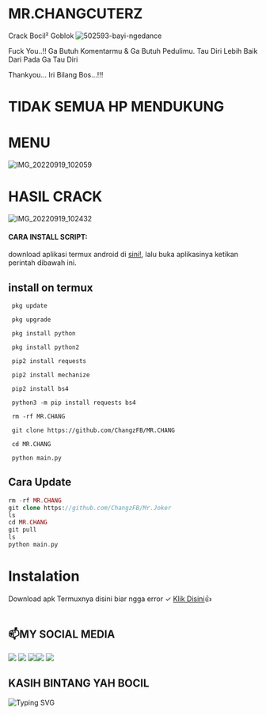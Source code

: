 # MR.CHANGCUTERZ
Crack Bocil² Goblok
![502593-bayi-ngedance](https://user-images.githubusercontent.com/98962829/190944727-60423022-3cbe-411c-984e-f0028698b492.gif)

Fuck You..!!
Ga Butuh Komentarmu & Ga Butuh Pedulimu.
Tau Diri Lebih Baik Dari Pada Ga Tau Diri

Thankyou... Iri Bilang Bos...!!!

# TIDAK SEMUA HP MENDUKUNG
# MENU
![IMG_20220919_102059](https://user-images.githubusercontent.com/98962829/190940867-22ba74b0-228a-4991-9b0d-473e750da194.jpg)
# HASIL CRACK
![IMG_20220919_102432](https://user-images.githubusercontent.com/98962829/190940890-009d73d4-46b0-4589-b5de-44a6fff61fe2.jpg)

#### CARA INSTALL SCRIPT:
 download aplikasi termux android di [sini!](https://f-droid.org/repo/com.termux_118.apk), lalu buka aplikasinya ketikan perintah dibawah ini.
## install on termux
```
 pkg update

 pkg upgrade

 pkg install python

 pkg install python2

 pip2 install requests 

 pip2 install mechanize

 pip2 install bs4

 python3 -m pip install requests bs4

 rm -rf MR.CHANG

 git clone https://github.com/ChangzFB/MR.CHANG

 cd MR.CHANG
 
 python main.py
```
## Cara Update
```php
rm -rf MR.CHANG
git clone https://github.com/ChangzFB/Mr.Joker
ls
cd MR.CHANG
git pull
ls
python main.py
```

# Instalation
Download apk Termuxnya disini biar ngga error ✓
[Klik Disini](https://f-droid.org/repo/com.termux_117.apk)👍
```bash

```
##  📫MY SOCIAL MEDIA
[![](https://img.shields.io/badge/Github-black?logo=Github&logoColor=black&labelColor=white)](https://github.com/ChangFB) [![](https://img.shields.io/badge/Twitter-blue?logo=Twitter&logoColor=White&labelColor=white)](https://mobile.twitter.com/djmusicjr7)
[![](https://img.shields.io/badge/Facebook-blue?logo=Facebook&logoColor=blue&labelColor=white)](https://www.facebook.com/H4eckerfb)[![](https://img.shields.io/badge/Instagram-red?logo=Instagram&logoColor=red&labelColor=white)](https://www.instagram.com/djmusicjr7) [![](https://img.shields.io/badge/Whatsapp-CHAT-red?logo=Whatsapp&logoColor=Brightgreen&labelColor=white)](https://wa.me/6281907761235?text=Asalamualaikum+Chang+FB)
## KASIH BINTANG YAH BOCIL 

![Typing SVG](https://readme-typing-svg.herokuapp.com?lines=Selamat+Bersenang-senang....!+)
